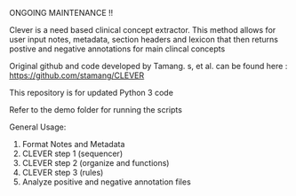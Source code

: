 ONGOING MAINTENANCE !!

Clever is a need based clinical concept extractor. This method allows for user input notes, metadata, section headers and lexicon that then returns postive and negative annotations for main clincal concepts

Original github and code developed by Tamang. s, et al. can be found here : https://github.com/stamang/CLEVER

This repository is for updated Python 3 code

Refer to the demo folder for running the scripts

General Usage:
1. Format Notes and Metadata
2. CLEVER step 1 (sequencer)
3. CLEVER step 2 (organize and functions)
4. CLEVER step 3 (rules)
5. Analyze positive and negative annotation files
